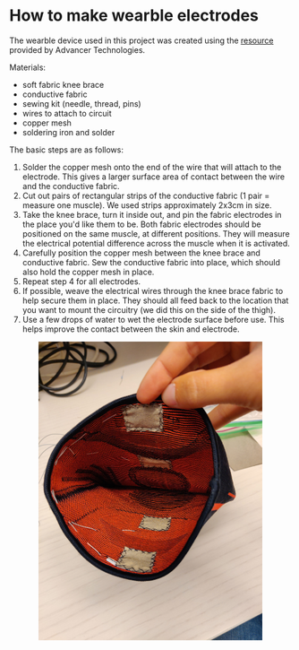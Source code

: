 # How to make wearble electrodes
The wearble device used in this project was created using the [resource](http://www.advancertechnologies.com/2013/03/diy-conductive-fabric-electrodes.html) provided by Advancer Technologies.


Materials:
- soft fabric knee brace
- conductive fabric
- sewing kit (needle, thread, pins)
- wires to attach to circuit
- copper mesh
- soldering iron and solder

The basic steps are as follows:
1. Solder the copper mesh onto the end of the wire that will attach to the electrode. This gives a larger surface area of contact between the wire and the conductive fabric.
2. Cut out pairs of rectangular strips of the conductive fabric (1 pair = measure one muscle). We used strips approximately 2x3cm in size.
3. Take the knee brace, turn it inside out, and pin the fabric electrodes in the place you'd like them to be. Both fabric electrodes should be positioned on the same muscle, at different positions. They will measure the electrical potential difference across the muscle when it is activated.
4. Carefully position the copper mesh between the knee brace and conductive fabric. Sew the conductive fabric into place, which should also hold the copper mesh in place.
5. Repeat step 4 for all electrodes.
6. If possible, weave the electrical wires through the knee brace fabric to help secure them in place. They should all feed back to the location that you want to mount the circuitry (we did this on the side of the thigh).
7. Use a few drops of water to wet the electrode surface before use. This helps improve the contact between the skin and electrode.

<p align="center">
  <img src="./fabric-electrode-device.jpg" width="400">
</p>